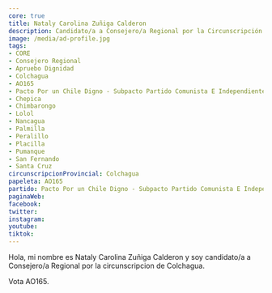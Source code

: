 ```yaml
---
core: true
title: Nataly Carolina Zuñiga Calderon
description: Candidato/a a Consejero/a Regional por la Circunscripción de Colchagua
image: /media/ad-profile.jpg
tags:
- CORE
- Consejero Regional
- Apruebo Dignidad
- Colchagua
- AO165
- Pacto Por un Chile Digno - Subpacto Partido Comunista E Independientes - Partido Comunista De Chile
- Chepica
- Chimbarongo
- Lolol
- Nancagua
- Palmilla
- Peralillo
- Placilla
- Pumanque
- San Fernando
- Santa Cruz
circunscripcionProvincial: Colchagua
papeleta: AO165
partido: Pacto Por un Chile Digno - Subpacto Partido Comunista E Independientes - Partido Comunista De Chile
paginaWeb:
facebook:
twitter:
instagram:
youtube:
tiktok:
---
```

Hola, mi nombre es Nataly Carolina Zuñiga Calderon y soy candidato/a a Consejero/a Regional por la circunscripcion de Colchagua.

Vota AO165.